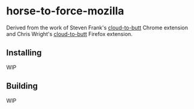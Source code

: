 # horse-to-force-mozilla

Derived from the work of Steven Frank's [cloud-to-butt](https://github.com/panicsteve/cloud-to-butt) Chrome extension and Chris Wright's [cloud-to-butt](https://github.com/DaveRandom/cloud-to-butt-mozilla) Firefox extension.


## Installing
WIP


## Building
WIP

